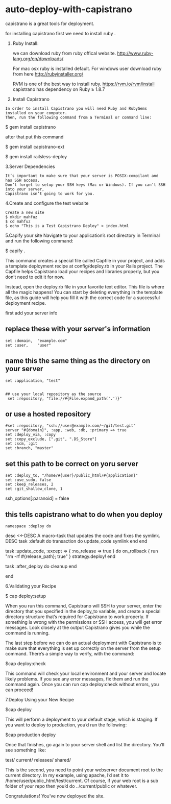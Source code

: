 auto-deploy-with-capistrano
===========================
capistrano is a great tools for deployment.
 
for installing  capistrano first we need to install ruby .

1. Ruby Install:

   we can download ruby from ruby offical website. http://www.ruby-lang.org/en/downloads/
   
   For mac osx ruby is installed default.
   For windows user download ruby from here http://rubyinstaller.org/
   
   RVM is one of the best way to install ruby.
   https://rvm.io/rvm/install
   capistrano has dependency on  Ruby ≥ 1.8.7
   
  2. Install Capistrano
  
    In order to install Capistrano you will need Ruby and RubyGems installed on your computer. 
    Then, run the following command from a Terminal or command line:

   $ gem install capistrano
   
   after that put this command
   
   $ gem install capistrano-ext
   
   $ gem install railsless-deploy
   
  3.Server Dependencies
  
    It’s important to make sure that your server is POSIX-compilant and has SSH access. 
    Don’t forget to setup your SSH keys (Mac or Windows). If you can’t SSH into your server, 
    Capistrano isn’t going to work for you.
    
  4.Create and configure the test website
   
    Create a new site
    $ mkdir mahfuz
    $ cd mahfuz
    $ echo "This is a Test Capistrano Deploy" > index.html   
    

 5.Capify your site
   Navigate to your application’s root directory in Terminal and run the following command:
   
   $ capify .
   
   
   This command creates a special file called Capfile in your project, and adds a template deployment recipe at config/deploy.rb in your Rails project. 
   The Capfile helps Capistrano load your recipes and libraries properly, but you don’t need to edit it for now.

   Instead, open the deploy.rb file in your favorite text editor. This file is where all the magic happens!
   You can start by deleting everything in the template file, as this guide will help you fill it with the correct code for a successful deployment recipe.
   
   first add your server info
   
   ## replace these with your server's information
    set :domain,  "example.com"
    set :user,    "user"
    
  ## name this the same thing as the directory on your server
    set :application, "test"  
    
    
    ## use your local repository as the source
     set :repository, "file://#{File.expand_path('.')}"

   ## or use a hosted repository
    #set :repository, "ssh://user@example.com/~/git/test.git"
    server "#{domain}", :app, :web, :db, :primary => true
    set :deploy_via, :copy
    set :copy_exclude, [".git", ".DS_Store"]
    set :scm, :git
    set :branch, "master"
  ## set this path to be correct on yoru server
    set :deploy_to, "/home/#{user}/public_html/#{application}"
    set :use_sudo, false
    set :keep_releases, 2
    set :git_shallow_clone, 1

   ssh_options[:paranoid] = false

   ## this tells capistrano what to do when you deploy
    namespace :deploy do

  desc <<-DESC
  A macro-task that updates the code and fixes the symlink.
  DESC
  task :default do
    transaction do
      update_code
      symlink
    end
  end

  task :update_code, :except => { :no_release => true } do
    on_rollback { run "rm -rf #{release_path}; true" }
    strategy.deploy!
  end

  task :after_deploy do
    cleanup
  end

end


6.Validating your Recipe

  $ cap deploy:setup
  
  When you run this command, Capistrano will SSH to your server, enter the directory that you specified in the 
  deploy_to variable, and create a special directory structure that’s required for Capistrano to work properly. 
  If something is wrong with the permissions or SSH access,
  you will get error messages. Look closely at the output Capistrano gives you while the command is running.

  The last step before we can do an actual deployment with Capistrano is to make sure that everything is set up correctly on the server from the setup command. 
  There’s a simple way to verify, with the command:
  
  $cap deploy:check
  
  This command will check your local environment and your server and locate likely problems. 
  If you see any error messages, fix them and run the command again. Once you can run cap deploy:check without errors, you can proceed!
  
  7.Deploy Using your New Recipe
  
  $cap deploy
  
  This will perform a deployment to your default stage, which is staging. If you want to deploy to production, you’d run the following:
  
  $cap production deploy
  
  Once that finishes, go again to your server shell and list the directory. You’ll see something like:
  
  test/
  current/
  releases/
  shared/

  This is the second, you need to point your webserver document root to the current directory. 
  In my example, using apache, I’d set it to /home/user/public_html/test/current. Of course,
  if your web root is a sub folder of your repo then you’d do ../current/public or whatever.

  Congratulations! You’ve now deployed the site.


